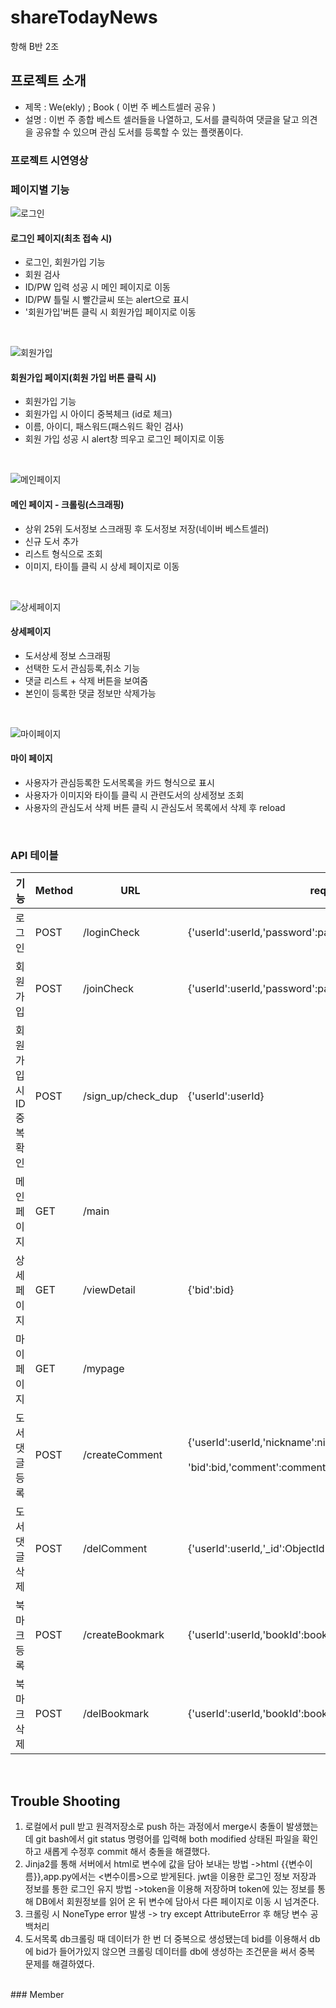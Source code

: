 # shareTodayNews
항해 B반 2조

## 프로젝트 소개

- 제목 : We(ekly) ; Book ( 이번 주 베스트셀러 공유 )
- 설명 : 이번 주 종합 베스트 셀러들을 나열하고, 도서를 클릭하여 댓글을 달고 의견을 공유할 수 있으며 관심 도서를 등록할 수 있는 플랫폼이다.

### 프로젝트 시연영상

### 페이지별 기능

![로그인](https://user-images.githubusercontent.com/32161395/149157418-5c8fc416-2478-40ac-88d3-88adce8aab29.png)
#### 로그인 페이지(최초 접속 시)

- 로그인, 회원가입 기능
- 회원 검사
- ID/PW 입력 성공 시 메인 페이지로 이동
- ID/PW 틀릴 시 빨간글씨 또는 alert으로 표시
- '회원가입'버튼 클릭 시 회원가입 페이지로 이동
<br/>

![회원가입](https://user-images.githubusercontent.com/32161395/149157456-c9f3c844-fdd8-4bde-a3fa-9a56ba643c5c.png)
#### 회원가입 페이지(회원 가입 버튼 클릭 시)

- 회원가입 기능
- 회원가입 시 아이디 중복체크 (id로 체크)
- 이름, 아이디, 패스워드(패스워드 확인 검사)
- 회원 가입 성공 시 alert창 띄우고 로그인 페이지로 이동
<br/>

![메인페이지](https://user-images.githubusercontent.com/32161395/149157504-dc64e8a0-47a9-4249-859f-068207c83e37.png)
#### 메인 페이지 - 크롤링(스크래핑)

- 상위 25위 도서정보 스크래핑 후 도서정보 저장(네이버 베스트셀러)
- 신규 도서 추가
- 리스트 형식으로 조회
- 이미지, 타이틀 클릭 시 상세 페이지로 이동
<br/>

![상세페이지](https://user-images.githubusercontent.com/32161395/149157520-263a3cdb-dc6b-4bee-b3de-1bb616b10a88.png)
#### 상세페이지

- 도서상세 정보 스크래핑
- 선택한 도서 관심등록,취소 기능
- 댓글 리스트 + 삭제 버튼을 보여줌
- 본인이 등록한 댓글 정보만 삭제가능
<br/>

![마이페이지](https://user-images.githubusercontent.com/32161395/149157546-f053425d-cdf7-4fa5-9aeb-7e65bccff5b8.png)
#### 마이 페이지

- 사용자가 관심등록한 도서목록을 카드 형식으로 표시
- 사용자가 이미지와 타이틀 클릭 시 관련도서의 상세정보 조회
- 사용자의 관심도서 삭제 버튼 클릭 시 관심도서 목록에서 삭제 후 reload
<br/>

### API 테이블

| 기능  | Method | URL | request | response |
| --- | --- | --- | --- | --- |
| 로그인 | POST | /loginCheck | {'userId':userId,'password':password} | 로그인 성공 여부 |
| 회원가입 | POST | /joinCheck | {'userId':userId,'password':password,'nickname',nickname} | 회원가입 성공 여부 |
| 회원 가입시 ID<br> 중복 확인 | POST | /sign_up/check_dup | {'userId':userId} | ID 중복여부 |
| 메인페이지 | GET | /main |     | 메인페이지 도서목록 조회 |
| 상세페이지 | GET | /viewDetail | {'bid':bid} | 선택한 도서 상세,댓글정보 조회 |
| 마이페이지 | GET | /mypage |     | 마이페이지 관심도서목록 조회 |
| 도서 댓글 등록 | POST | /createComment | {'userId':userId,'nickname':nickname<br><br> 'bid':bid,'comment':comment} | 도서댓글등록 성공 여부 |
| 도서 댓글 삭제 | POST | /delComment | {'userId':userId,'_id':ObjectId(id)} | 도서댓글삭제 성공 여부 |
| 북마크 등록 | POST | /createBookmark | {'userId':userId,'bookId':bookId} | 관심도서등록 성공 여부 |
| 북마크<br> 삭제 | POST | /delBookmark | {'userId':userId,'bookId':bookId} | 관심도서삭제 성공 여부 |
<br/>

## Trouble Shooting

1. 로컬에서 pull 받고 원격저장소로 push 하는 과정에서 merge시 충돌이 발생했는데
  git bash에서 git status 명령어를 입력해 both modified 상태된 파일을 확인하고 
  새롭게 수정후 commit 해서 충돌을 해결했다.
2. Jinja2를 통해 서버에서 html로 변수에 값을 담아 보내는 방법
  ->html {{변수이름}},app.py에서는 <변수이름>으로 받게된다.
  jwt을 이용한 로그인 정보 저장과 정보를 통한 로그인 유지 방법
  ->token을 이용해 저장하며
  token에 있는 정보를 통해 DB에서 회원정보를 읽어 온 뒤 
  변수에 담아서 다른 페이지로 이동 시 넘겨준다.
3. 크롤링 시 NoneType error 발생 -> try except AttributeError 후 해당 변수 공백처리
4. 도서목록 db크롤링 때 데이터가 한 번 더 중복으로 생성됐는데
  bid를 이용해서 db에 bid가 들어가있지 않으면 크롤링 데이터를 db에 생성하는 조건문을 
  써서 중복 문제를 해결하였다.
<br/>
### Member
